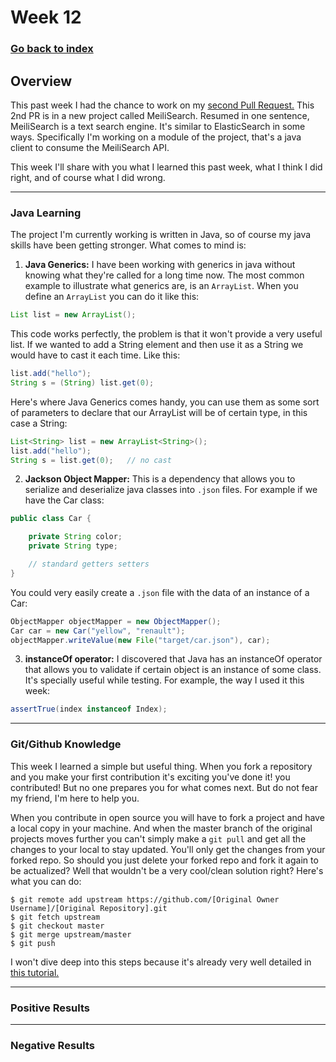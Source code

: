 # Week 12

### [Go back to index](http://luis-valdez.github.io/Learning-Journal)

## Overview

This past week I had the chance to work on my [second Pull Request.](https://github.com/meilisearch/meilisearch-java/pull/83)
This 2nd PR is in a new project called MeiliSearch. Resumed in one sentence, MeiliSearch is a text search engine. It's similar to ElasticSearch in some ways.
Specifically I'm working on a module of the project, that's a java client to consume the MeiliSearch API.

This week I'll share with you what I learned this past week, what I think I did right, and of course what I did wrong.

***
### Java Learning

The project I'm currently working is written in Java, so of course my java skills have been getting stronger. What comes to mind is:

1. **Java Generics:** I have been working with generics in java without knowing what they're called for a long time now. The most common example to illustrate what generics are, is an `ArrayList`. When you define an `ArrayList` you can do it like this:
```java
List list = new ArrayList();
```
This code works perfectly, the problem is that it won't provide a very useful list. If we wanted to add a String element and then use it as a String we would have to cast it each time. Like this:
```java
list.add("hello");
String s = (String) list.get(0);
```
Here's where Java Generics comes handy, you can use them as some sort of parameters to declare that our ArrayList will be of certain type, in this case a String:
```java
List<String> list = new ArrayList<String>();
list.add("hello");
String s = list.get(0);   // no cast
```

2. **Jackson Object Mapper:** This is a dependency that allows you to serialize and deserialize java classes into `.json` files. For example if we have the Car class:
```java
public class Car {

    private String color;
    private String type;

    // standard getters setters
}
```
You could very easily create a `.json` file with the data of an instance of a Car:
```java
ObjectMapper objectMapper = new ObjectMapper();
Car car = new Car("yellow", "renault");
objectMapper.writeValue(new File("target/car.json"), car);
```

3. **instanceOf operator:** I discovered that Java has an instanceOf operator that allows you to validate if certain object is an instance of some class. It's specially useful while testing. For example, the way I used it this week:
```java
assertTrue(index instanceof Index);
```

***
### Git/Github Knowledge

This week I learned a simple but useful thing. When you fork a repository and you make your first contribution it's exciting you've done it! you contributed!
But no one prepares you for what comes next. But do not fear my friend, I'm here to help you.

When you contribute in open source you will have to fork a project and have a local copy in your machine. And when the master branch of the original projects moves further you can't simply make a `git pull` and get all the changes to your local to stay updated. You'll only get the changes from your forked repo.
So should you just delete your forked repo and fork it again to be actualized? Well that wouldn't be a very cool/clean solution right?
Here's what you can do:
```
$ git remote add upstream https://github.com/[Original Owner Username]/[Original Repository].git
$ git fetch upstream
$ git checkout master
$ git merge upstream/master
$ git push
```
I won't dive deep into this steps because it's already very well detailed in [this tutorial.](https://digitaldrummerj.me/git-syncing-fork-with-original-repo/#:~:text=In%20order%20to%20pull%20the,repo%20as%20an%20upstream%20repository.&text=You%20are%20now%20ready%20to,to%20the%20your%20forked%20repository.)
***
### Positive Results

***
### Negative Results



